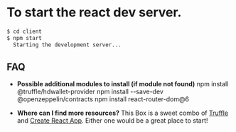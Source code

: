 # To start the react dev server.
```sh
$ cd client
$ npm start
  Starting the development server...
```

## FAQ

- __Possible additional modules to install (if module not found)__
  npm install @truffle/hdwallet-provider
	npm install --save-dev @openzeppelin/contracts
  npm install react-router-dom@6

- __Where can I find more resources?__
  This Box is a sweet combo of [Truffle](https://trufflesuite.com) and [Create React App](https://create-react-app.dev). Either one would be a great place to start!
